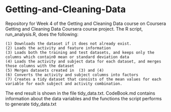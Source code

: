 # Getting-and-Cleaning-Data
Repository for Week 4 of the Getting and Cleaning Data course on Coursera
Getting and Cleaning Data Coursera course project. The R script, run_analysis.R, does the following:

    (1) Downloads the dataset if it does not already exist.
    (2) Loads the activity and feature information
    (3) Loads both the training and test datasets, and keeps only the columns which contain0 mean or standard deviation data
    (4) Loads the activity and subject data for each dataset, and merges those columns with the dataset
    (5) Merges datasets created in  (3) and (4)
    (6) Converts the activity and subject columns into factors
    (7) Creates a tidy dataset that consists of the mean values for each variable for each subject and activity combination.

The end result is shown in the file tidy_data.txt.
CodeBook.md contains information about the data variables and the functions the script performs to generate tidy_data.txt
